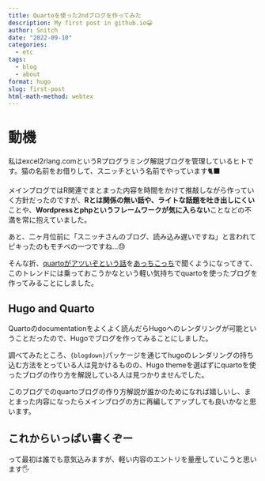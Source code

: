```yaml
---
title: Quartoを使った2ndブログを作ってみた
description: My first post in github.io😀
author: Snitch
date: "2022-09-10"
categories:
  - etc
tags:
  - blog
  - about
format: hugo
slug: first-post
html-math-method: webtex
---
```




# 動機

私はexcel2rlang.comというRプログラミング解説ブログを管理しているヒトです。猫の名前をお借りして、スニッチという名前でやっています🐈‍⬛

メインブログではR関連でまとまった内容を時間をかけて推敲しながら作っていく方針だったのですが、**Rとは関係の無い話や、ライトな話題を吐き出しにくい**ことや、**Wordpressとphpというフレームワークが気に入らない**ことなどの不満を常に抱えていました。

あと、二ヶ月位前に「スニッチさんのブログ、読み込み遅いですね」と言われてピキったのもモチベの一つですね...😓

そんな折、[quartoがアツいぞという話]()を[あっちこっち]()で聞くようになってきて、このトレンドには乗っておこうかなという軽い気持ちでquartoを使ったブログを作ってみることにしました。

## Hugo and Quarto

Quartoのdocumentationをよくよく読んだらHugoへのレンダリングが可能ということだったので、Hugoでブログを作ってみることにしました。

調べてみたところ、`{blogdown}`パッケージを通じてhugoのレンダリングの持ち込む方法をとっている人は見かけるものの、Hugo themeを選ばずにquartoを使ったブログの作り方を解説している人は見つかりませんでした。

このブログでのquartoブログの作り方解説が誰かのためになれば嬉しいし、まとまった内容になったらメインブログの方に再編してアップしても良いかなと思います。

## これからいっぱい書くぞー

って最初は誰でも意気込みますが、軽い内容のエントリを量産していこうと思います🖐️
